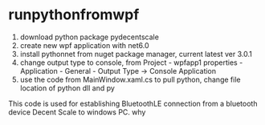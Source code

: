 # runpythonfromwpf
1. download python package pydecentscale
2. create new wpf application with net6.0
3. install pythonnet from nuget package manager, current latest ver 3.0.1
4. change output type to console, from Project - wpfapp1 properties - Application - General - Output Type -> Console Application
5. use the code from MainWindow.xaml.cs to pull python, change file location of python dll and py

This code is used for establishing BluetoothLE connection from a bluetooth device Decent Scale to windows PC.
why 
